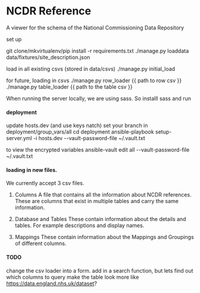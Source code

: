 NCDR Reference
==============

A viewer for the schema of the National Commissioning Data Repository

set up

git clone/mkvirtualenv/pip install -r requirements.txt
./manage.py loaddata data/fixtures/site_description.json

load in all existing csvs (stored in data/csvs)
./manage.py initial_load

for future, loading in csvs
./manage.py row_loader {{ path to row csv }}
./manage.py table_loader {{ path to the table csv }}

When running the server locally, we are using sass. So installl sass and run
<!-- sass --watch csv_schema/static/css/styles.scss:csv_schema/static/css/styles.css -->

#### deployment
update hosts.dev (and use keys natch)
set your branch in deployment/group_vars/all
cd deployment
ansible-playbook setup-server.yml -i hosts.dev --vault-password-file ~/.vault.txt

to view the encrypted variables
ansible-vault edit all --vault-password-file ~/.vault.txt


#### loading in new files.
We currently accept 3 csv files.

1. Columns
A file that contains all the information about NCDR references. These are columns
that exist in multiple tables and carry the same information.

2. Database and Tables
These contain information about the details and tables. For example descriptions
and display names.

3. Mappings
These contain information about the Mappings and Groupings of different columns.



#### TODO
change the csv loader into a form.
add in a search function, but lets find out which columns to query
make the table look more like https://data.england.nhs.uk/dataset?
